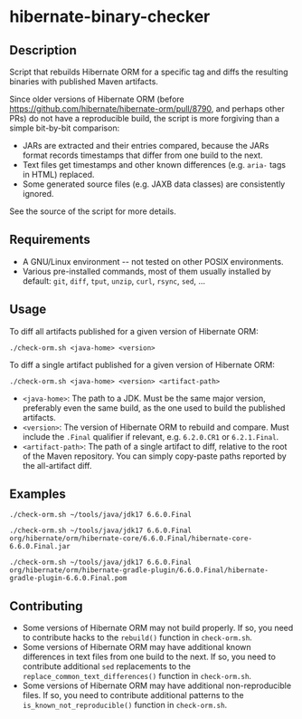# hibernate-binary-checker

## Description

Script that rebuilds Hibernate ORM for a specific tag and diffs the resulting binaries with published Maven artifacts.

Since older versions of Hibernate ORM (before https://github.com/hibernate/hibernate-orm/pull/8790, and perhaps other PRs) do not have a reproducible build, the script is more forgiving than a simple bit-by-bit comparison:

* JARs are extracted and their entries compared, because the JARs format records timestamps that differ from one build to the next.
* Text files get timestamps and other known differences (e.g. `aria-` tags in HTML) replaced.
* Some generated source files (e.g. JAXB data classes) are consistently ignored.

See the source of the script for more details.

## Requirements

* A GNU/Linux environment -- not tested on other POSIX environments.
* Various pre-installed commands, most of them usually installed by default:
  `git`, `diff`, `tput`, `unzip`, `curl`, `rsync`, `sed`, ...

## Usage

To diff all artifacts published for a given version of Hibernate ORM:

```
./check-orm.sh <java-home> <version>
```

To diff a single artifact published for a given version of Hibernate ORM:

```
./check-orm.sh <java-home> <version> <artifact-path>
```

* `<java-home>`: The path to a JDK. Must be the same major version, preferably even the same build, as the one used to build the published artifacts.
* `<version>`: The version of Hibernate ORM to rebuild and compare. Must include the `.Final` qualifier if relevant, e.g. `6.2.0.CR1` or `6.2.1.Final`.
* `<artifact-path>`: The path of a single artifact to diff, relative to the root of the Maven repository. You can simply copy-paste paths reported by the all-artifact diff.

## Examples

```shell
./check-orm.sh ~/tools/java/jdk17 6.6.0.Final
```

```shell
./check-orm.sh ~/tools/java/jdk17 6.6.0.Final org/hibernate/orm/hibernate-core/6.6.0.Final/hibernate-core-6.6.0.Final.jar
```

```shell
./check-orm.sh ~/tools/java/jdk17 6.6.0.Final org/hibernate/orm/hibernate-gradle-plugin/6.6.0.Final/hibernate-gradle-plugin-6.6.0.Final.pom
```

## Contributing

* Some versions of Hibernate ORM may not build properly.
  If so, you need to contribute hacks to the `rebuild()` function in `check-orm.sh`.
* Some versions of Hibernate ORM may have additional known differences in text files from one build to the next.
  If so, you need to contribute additional `sed` replacements to the `replace_common_text_differences()` function in `check-orm.sh`.
* Some versions of Hibernate ORM may have additional non-reproducible files.
  If so, you need to contribute additional patterns to the `is_known_not_reproducible()` function in `check-orm.sh`.